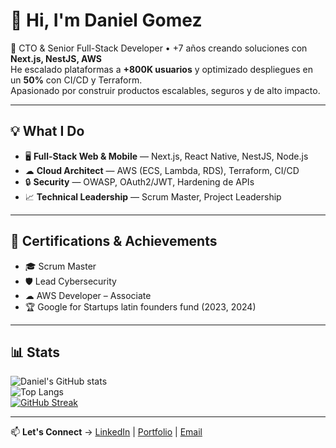 # 👋 Hi, I'm Daniel Gomez

🚀 CTO & Senior Full-Stack Developer • +7 años creando soluciones con **Next.js, NestJS, AWS**  
He escalado plataformas a **+800K usuarios** y optimizado despliegues en un **50%** con CI/CD y Terraform.  
Apasionado por construir productos escalables, seguros y de alto impacto.

---

## 💡 What I Do
- 🖥️ **Full-Stack Web & Mobile** — Next.js, React Native, NestJS, Node.js  
- ☁ **Cloud Architect** — AWS (ECS, Lambda, RDS), Terraform, CI/CD  
- 🔒 **Security** — OWASP, OAuth2/JWT, Hardening de APIs  
- 📈 **Technical Leadership** — Scrum Master, Project Leadership

---

## 📜 Certifications & Achievements
- 🎓 Scrum Master
- 🛡️ Lead Cybersecurity
- ☁ AWS Developer – Associate 
- 🏆 Google for Startups latin founders fund (2023, 2024)

---

## 📊 Stats
![Daniel's GitHub stats](https://github-readme-stats.vercel.app/api?username=danielordonezg&show_icons=true&theme=radical)  
![Top Langs](https://github-readme-stats.vercel.app/api/top-langs/?username=danielordonezg&layout=compact&theme=radical)  
[![GitHub Streak](https://streak-stats.demolab.com/?user=danielordonezg&theme=radical)](https://git.io/streak-stats)

---

📫 **Let's Connect** → [LinkedIn](https://www.linkedin.com/in/daniel-alexander-gomez-ordo%C3%B1ez-055b201aa/) | [Portfolio](#) | [Email](mailto:tuemail)
